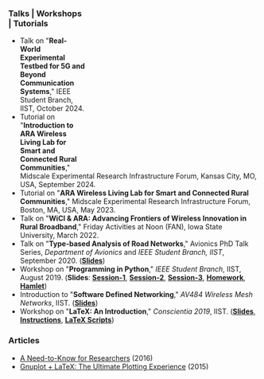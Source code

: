 <!-- <div style="width: 350px; height: 350px; float: right" -->
<!-- data-wordart-src="https://cdn.wordart.com/json/yq73v4mauwol" -->
<!-- data-wordart-show-attribution></div> -->

<div style="width: 350px; height: 350px; float: right" data-wordart-src="https://cdn.wordart.com/json/5obx8d1g974x" data-wordart-show-attribution></div>


<!-- <iframe style="width: 350px; height: 350px; float: right" src="https://cdn.wordart.com/iframe/5obx8d1g974x"></iframe> -->


### Talks | Workshops | Tutorials

* Talk on "**Real-World Experimental Testbed for 5G and Beyond
  Communication Systems**," IEEE Student Branch, IIST, October 2024.
* Tutorial on "**Introduction to ARA Wireless Living Lab for Smart and
  Connected Rural Communities**," Midscale Experimental Research
  Infrastructure Forum, Kansas City, MO, USA, September 2024.
* Tutorial on "**ARA Wireless Living Lab for Smart and Connected Rural
  Communities**," Midscale Experimental Research Infrastructure Forum,
  Boston, MA, USA, May 2023.
* Talk on "**WiCI & ARA: Advancing Frontiers of Wireless Innovation in
  Rural Broadband**," Friday Activities at Noon (FAN), Iowa State
  University, March 2022.
* Talk on "**Type-based Analysis of Road Networks**," Avionics PhD Talk
  Series, *Department of Avionics* and *IEEE Student Branch, IIST*,
  September 2020. ([**Slides**](uploads/2020/p1_type_and_road.pdf))
* Workshop on "**Programming in Python**," *IEEE Student Branch*, IIST,
 August 2019. (**Slides**:
[**Session-1**](uploads/2019/p1_Python_Session_1.pdf),
[**Session-2**](uploads/2019/p1_Python_Session_2.pdf),
[**Session-3**](uploads/2019/p1_Python_Session_3.pdf),
[**Homework**](uploads/2019/p1_Python_Homework.pdf),
[**Hamlet**](uploads/2019/p1_Python_Homework_Data.txt))
* Introduction to "**Software Defined Networking**," *AV484 Wireless Mesh
Networks*, IIST. ([**Slides**](uploads/2016/p2_Software_Defined_Networks.pdf))
* Workshop on "**LaTeX: An Introduction**," *Conscientia 2019*,
  IIST. ([**Slides**](uploads/2019/p2_LaTeX.pdf), 
  [**Instructions**](uploads/2018/p1_LaTeX_Instructions.pdf), [**LaTeX
  Scripts**](uploads/2018/p1_LaTeX_workshop_materials.zip))



### Articles 

* [A Need-to-Know for Researchers](posts/2016/p1_research_tools.html) (2016)
* [Gnuplot + LaTeX: The Ultimate Plotting
  Experience](posts/2015/p1_gnuplotlatex.html) (2015)

